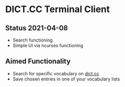 # DICT.CC Terminal Client

## Status 2021-04-08
- Search functioning
- Simple UI via ncurses functioning

## Aimed Functionality
- Search for specific vocabulary on [dict.cc](https://dict.cc)
- Save chosen entries in one of your vocabulary lists
